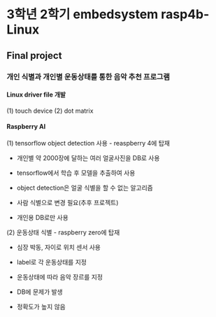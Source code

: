 # 3학년 2학기 embedsystem rasp4b-Linux

## Final project

### 개인 식별과 개인별 운동상태를 통한 음악 추천 프로그램

#### Linux driver file 개발
(1) touch device
(2) dot matrix

#### Raspberry AI
(1) tensorflow object detection 사용 - reaspberry 4에 탑재
- 개인별 약 2000장에 달하는 여러 얼굴사진을 DB로 사용
- tensorflow에서 학습 후 모델을 추출하여 사용

- object detection은 얼굴 식별을 할 수 없는 알고리즘
- 사람 식별으로 변경 필요(추후 프로젝트)
- 개인용 DB로만 사용

(2) 운동상태 식별 - raspberry zero에 탑재
- 심장 박동, 자이로 위치 센서 사용
- label로 각 운동상태를 지정
- 운동상태에 따라 음악 장르를 지정

- DB에 문제가 발생
- 정확도가 높지 않음
